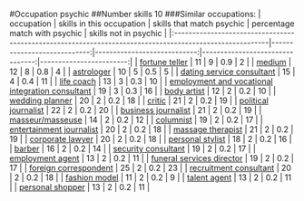 #Occupation psychic
##Number skills 10
###Similar occupations:
| occupation                                                                                              |   skills in this occupation |   skills that match psychic |   percentage match with psychic |   skills not in psychic |
|:--------------------------------------------------------------------------------------------------------|----------------------------:|----------------------------:|--------------------------------:|------------------------:|
| [fortune teller](fortune_teller.md)                                                                     |                          11 |                           9 |                             0.9 |                       2 |
| [medium](medium.md)                                                                                     |                          12 |                           8 |                             0.8 |                       4 |
| [astrologer](astrologer.md)                                                                             |                          10 |                           5 |                             0.5 |                       5 |
| [dating service consultant](dating_service_consultant.md)                                               |                          15 |                           4 |                             0.4 |                      11 |
| [life coach](life_coach.md)                                                                             |                          13 |                           3 |                             0.3 |                      10 |
| [employment and vocational integration consultant](employment_and_vocational_integration_consultant.md) |                          19 |                           3 |                             0.3 |                      16 |
| [body artist](body_artist.md)                                                                           |                          12 |                           2 |                             0.2 |                      10 |
| [wedding planner](wedding_planner.md)                                                                   |                          20 |                           2 |                             0.2 |                      18 |
| [critic](critic.md)                                                                                     |                          21 |                           2 |                             0.2 |                      19 |
| [political journalist](political_journalist.md)                                                         |                          22 |                           2 |                             0.2 |                      20 |
| [business journalist](business_journalist.md)                                                           |                          21 |                           2 |                             0.2 |                      19 |
| [masseur/masseuse](masseur-masseuse.md)                                                                 |                          14 |                           2 |                             0.2 |                      12 |
| [columnist](columnist.md)                                                                               |                          19 |                           2 |                             0.2 |                      17 |
| [entertainment journalist](entertainment_journalist.md)                                                 |                          20 |                           2 |                             0.2 |                      18 |
| [massage therapist](massage_therapist.md)                                                               |                          21 |                           2 |                             0.2 |                      19 |
| [corporate lawyer](corporate_lawyer.md)                                                                 |                          20 |                           2 |                             0.2 |                      18 |
| [personal stylist](personal_stylist.md)                                                                 |                          18 |                           2 |                             0.2 |                      16 |
| [barber](barber.md)                                                                                     |                          16 |                           2 |                             0.2 |                      14 |
| [security consultant](security_consultant.md)                                                           |                          19 |                           2 |                             0.2 |                      17 |
| [employment agent](employment_agent.md)                                                                 |                          13 |                           2 |                             0.2 |                      11 |
| [funeral services director](funeral_services_director.md)                                               |                          19 |                           2 |                             0.2 |                      17 |
| [foreign correspondent](foreign_correspondent.md)                                                       |                          25 |                           2 |                             0.2 |                      23 |
| [recruitment consultant](recruitment_consultant.md)                                                     |                          20 |                           2 |                             0.2 |                      18 |
| [fashion model](fashion_model.md)                                                                       |                          11 |                           2 |                             0.2 |                       9 |
| [talent agent](talent_agent.md)                                                                         |                          13 |                           2 |                             0.2 |                      11 |
| [personal shopper](personal_shopper.md)                                                                 |                          13 |                           2 |                             0.2 |                      11 |
